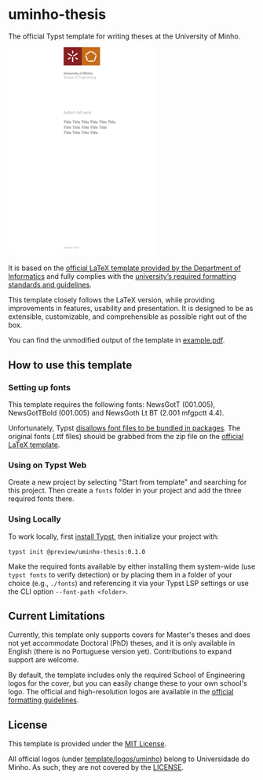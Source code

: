# uminho-thesis

The official Typst template for writing theses at the University of Minho. 

<img src="thumbnail.png" alt="Template cover thumbnail" width="300"/>

It is based on the [official LaTeX template provided by the Department of Informatics](https://web.di.uminho.pt/sitedi/latex/) and fully complies with the [university’s required formatting standards and guidelines](https://alunos.uminho.pt/PT/estudantes/Paginas/InfoUteisFormatacao.aspx). 

This template closely follows the LaTeX version, while providing improvements in features, usability and presentation. It is designed to be as extensible, customizable, and comprehensible as possible right out of the box.

You can find the unmodified output of the template in [example.pdf](./example.pdf).

## How to use this template

### Setting up fonts

This template requires the following fonts: NewsGotT (001.005), NewsGotTBold (001.005) and NewsGoth Lt BT (2.001 mfgpctt 4.4).

Unfortunately, Typst [disallows font files to be bundled in packages](https://github.com/typst/packages/blob/main/docs/resources.md#fonts-are-not-supported-in-packages). The original fonts (.ttf files) should be grabbed from the zip file on the [official LaTeX template](https://web.di.uminho.pt/sitedi/latex/).

### Using on Typst Web

Create a new project by selecting "Start from template" and searching for this project. Then create a `fonts` folder in your project and add the three required fonts there.
 
### Using Locally

To work locally, first [install Typst](https://typst.app/open-source/), then initialize your project with:
```
typst init @preview/uminho-thesis:0.1.0
```

Make the required fonts available by either installing them system-wide (use `typst fonts` to verify detection) or by placing them in a folder of your choice (e.g., `./fonts`) and referencing it via your Typst LSP settings or use the CLI option `--font-path <folder>`.

## Current Limitations

Currently, this template only supports covers for Master's theses and does not yet accommodate Doctoral (PhD) theses, and it is only available in English (there is no Portuguese version yet). Contributions to expand support are welcome.

By default, the template includes only the required School of Engineering logos for the cover, but you can easily change these to your own school's logo. The official and high-resolution logos are available in the [official formatting guidelines](https://alunos.uminho.pt/PT/estudantes/Paginas/InfoUteisFormatacao.aspx).

## License

This template is provided under the [MIT License](./LICENSE).

All official logos (under [template/logos/uminho](./template/logos/uminho)) belong to Universidade do Minho. As such, they are not covered by the [LICENSE](./LICENSE).